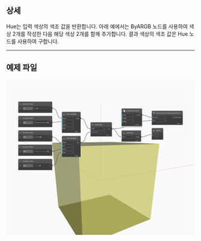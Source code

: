 ## 상세
Hue는 입력 색상의 색조 값을 반환합니다. 아래 예에서는 ByARGB 노드를 사용하여 색상 2개를 작성한 다음 해당 색상 2개를 함께 추가합니다. 결과 색상의 색조 값은 Hue 노드를 사용하여 구합니다.
___
## 예제 파일

![Hue](./DSCore.Color.Hue_img.jpg)

